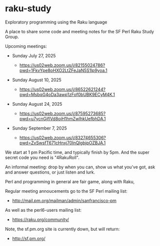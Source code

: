 # raku-study
Exploratory programming using the Raku language

A place to share some code and meeting notes for the SF Perl Raku Study Group.

Upcoming meetings:
 
*  Sunday July 27, 2025 
    *  https://us02web.zoom.us/j/82155024786?pwd=1FkvYpe8oHXO2LtZFeJaN5S1lp9yoa.1

*  Sunday August 10, 2025 
    *  https://us02web.zoom.us/j/86522621244?pwd=MsbqG4oDa3awp1zFof0bUBK9ECyM4K.1

*  Sunday August 24, 2025 
    *  https://us02web.zoom.us/j/87595273685?pwd=u7ycnGjflVd8oiH1hmZwlhkUefbhDA.1

*  Sunday September  7, 2025 
    *  https://us02web.zoom.us/j/83274655306?pwd=ZvSwsfT671cHnxj70InQlgbjpOZBJA.1

We start at 1 pm Pacific time, and typically finish by 5pm.
And the super secret code you need is "4RakuRoll".

An informal meeting: drop by when you can, show us what you've got,
ask and answer questions, or just listen and lurk.

Perl and programming in general are fair game, along with Raku, 

Regular meeting annoucements go to the SF Perl mailing list:

*  http://mail.pm.org/mailman/admin/sanfrancisco-pm

As well as the perl6-users mailing list:

*  https://raku.org/community/


Note, the sf.pm.org site is currently down, but will return:

*  http://sf.pm.org/


